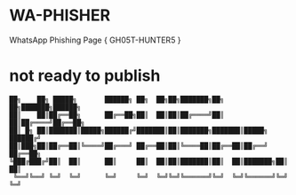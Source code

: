 # WA-PHISHER
WhatsApp Phishing Page {  GH05T-HUNTER5 }
# not ready to publish 
```
██╗    ██╗ █████╗       ██████╗ ██╗  ██╗██╗███████╗██╗  ██╗███████╗██████╗
██║    ██║██╔══██╗      ██╔══██╗██║  ██║██║██╔════╝██║  ██║██╔════╝██╔══██╗
██║ █╗ ██║███████║█████╗██████╔╝███████║██║███████╗███████║█████╗  ██████╔╝
██║███╗██║██╔══██║╚════╝██╔═══╝ ██╔══██║██║╚════██║██╔══██║██╔══╝  ██╔══██╗
╚███╔███╔╝██║  ██║      ██║     ██║  ██║██║███████║██║  ██║███████╗██║  ██║
 ╚══╝╚══╝ ╚═╝  ╚═╝      ╚═╝     ╚═╝  ╚═╝╚═╝╚══════╝╚═╝  ╚═╝╚══════╝╚═╝  ╚═╝
```
